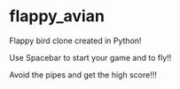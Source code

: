 # flappy_avian

Flappy bird clone created in Python!

Use Spacebar to start your game and to fly!!

Avoid the pipes and get the high score!!!
